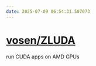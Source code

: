 ```yaml
---
date: 2025-07-09 06:54:31.507073
---
```


# [vosen/ZLUDA](https://github.com/vosen/ZLUDA)

run CUDA apps on AMD GPUs